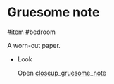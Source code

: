 # Gruesome note

#item #bedroom 

A worn-out paper.

- Look

  Open [closeup_gruesome_note](../closeups/gruesome_note.md)